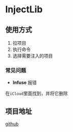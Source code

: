 # InjectLib
## 使用方式
1. 拉项目
2. 执行命令
3. 选择需要注入的项目
### 常见问题
- **Infuse** 报错

在`iCloud`里面找到，并将它删除

## 项目地址
[github](https://github.com/QiuChenly/InjectLib)